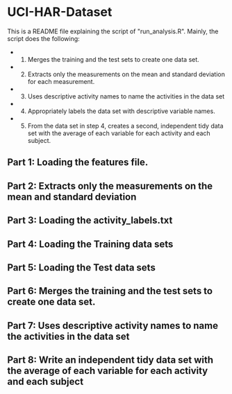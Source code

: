 # UCI-HAR-Dataset

This is a README file explaining the script of "run_analysis.R".
Mainly, the script does the following:
* 1. Merges the training and the test sets to create one data set.
* 2. Extracts only the measurements on the mean and standard deviation for each measurement. 
* 3. Uses descriptive activity names to name the activities in the data set
* 4. Appropriately labels the data set with descriptive variable names. 
* 5. From the data set in step 4, creates a second, independent tidy data set with the average of each variable for each activity and each subject.

## Part 1: Loading the features file.
## Part 2: Extracts only the measurements on the mean and standard deviation
## Part 3: Loading the activity_labels.txt
## Part 4: Loading the Training data sets
## Part 5: Loading the Test data sets
## Part 6: Merges the training and the test sets to create one data set.
## Part 7: Uses descriptive activity names to name the activities in the data set
## Part 8: Write an independent tidy data set with the average of each variable for each activity and each subject
